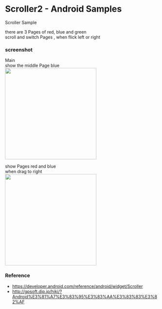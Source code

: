 Scroller2  - Android Samples
===============

Scroller Sample <br/>

there are 3 Pages of red, blue and green <br/>
scroll and switch Pages , when flick left or right <br/>


### screenshot <br/>
Main  <br/>
show the middle Page blue <br/>
<image src="https://github.com/ohwada/Android_Samples/blob/master/Scroller2/screnshot/Scroller2_blue.png" width="300" /><br/>

show Pages red and blue <br/>
when drag to right <br/>
<image src="https://github.com/ohwada/Android_Samples/blob/master/Scroller2/screnshot/Scroller2_drag.png" width="300" /><br/>

### Reference <br/>
- https://developer.android.com/reference/android/widget/Scroller
- http://gpsoft.dip.jp/hiki/?Android%E3%81%A7%E3%83%95%E3%83%AA%E3%83%83%E3%82%AF

